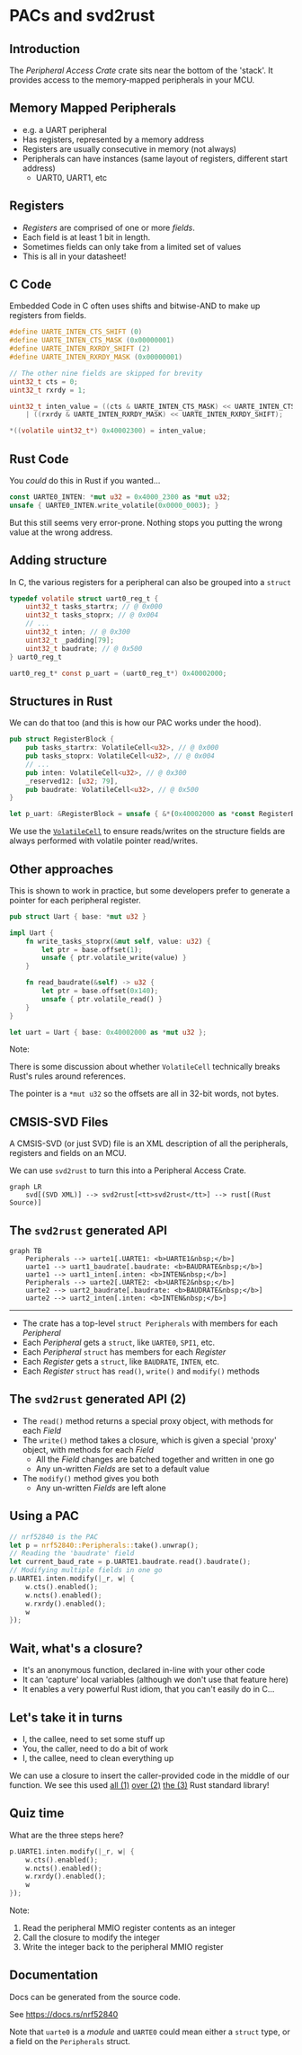 # PACs and svd2rust

## Introduction

The *Peripheral Access Crate* crate sits near the bottom of the 'stack'. It
provides access to the memory-mapped peripherals in your MCU.

## Memory Mapped Peripherals

* e.g. a UART peripheral
* Has registers, represented by a memory address
* Registers are usually consecutive in memory (not always)
* Peripherals can have instances (same layout of registers, different start address)
  * UART0, UART1, etc

## Registers

* *Registers* are comprised of one or more *fields*.
* Each field is at least 1 bit in length.
* Sometimes fields can only take from a limited set of values
* This is all in your datasheet!

## C Code

Embedded Code in C often uses shifts and bitwise-AND to make up registers from
fields.

```c []
#define UARTE_INTEN_CTS_SHIFT (0)
#define UARTE_INTEN_CTS_MASK (0x00000001)
#define UARTE_INTEN_RXRDY_SHIFT (2)
#define UARTE_INTEN_RXRDY_MASK (0x00000001)

// The other nine fields are skipped for brevity
uint32_t cts = 0;
uint32_t rxrdy = 1;

uint32_t inten_value = ((cts & UARTE_INTEN_CTS_MASK) << UARTE_INTEN_CTS_SHIFT)
    | ((rxrdy & UARTE_INTEN_RXRDY_MASK) << UARTE_INTEN_RXRDY_SHIFT);

*((volatile uint32_t*) 0x40002300) = inten_value;
```

## Rust Code

You *could* do this in Rust if you wanted...

```rust ignore
const UARTE0_INTEN: *mut u32 = 0x4000_2300 as *mut u32;
unsafe { UARTE0_INTEN.write_volatile(0x0000_0003); }
```

But this still seems very error-prone. Nothing stops you putting the wrong value
at the wrong address.

## Adding structure

In C, the various registers for a peripheral can also be grouped into a `struct`

```c []
typedef volatile struct uart0_reg_t {
    uint32_t tasks_startrx; // @ 0x000
    uint32_t tasks_stoprx; // @ 0x004
    // ...
    uint32_t inten; // @ 0x300
    uint32_t _padding[79]; 
    uint32_t baudrate; // @ 0x500
} uart0_reg_t

uart0_reg_t* const p_uart = (uart0_reg_t*) 0x40002000;
```

## Structures in Rust

We can do that too (and this is how our PAC works under the hood).

```rust [] ignore
pub struct RegisterBlock {
    pub tasks_startrx: VolatileCell<u32>, // @ 0x000
    pub tasks_stoprx: VolatileCell<u32>, // @ 0x004
    // ...
    pub inten: VolatileCell<u32>, // @ 0x300
    _reserved12: [u32; 79],
    pub baudrate: VolatileCell<u32>, // @ 0x500
}

let p_uart: &RegisterBlock = unsafe { &*(0x40002000 as *const RegisterBlock) };    
```

We use the
[`VolatileCell`](https://docs.rs/vcell/0.1.3/vcell/struct.VolatileCell.html) to
ensure reads/writes on the structure fields are always performed with volatile
pointer read/writes.

## Other approaches

This is shown to work in practice, but some developers prefer to generate a
pointer for each peripheral register.

```rust [] ignore
pub struct Uart { base: *mut u32 }

impl Uart {
    fn write_tasks_stoprx(&mut self, value: u32) {
        let ptr = base.offset(1);
        unsafe { ptr.volatile_write(value) }
    }

    fn read_baudrate(&self) -> u32 {
        let ptr = base.offset(0x140);
        unsafe { ptr.volatile_read() }
    }
}

let uart = Uart { base: 0x40002000 as *mut u32 };
```

Note:

There is some discussion about whether `VolatileCell` technically breaks Rust's
rules around references.

The pointer is a `*mut u32` so the offsets are all in 32-bit words, not bytes.

## CMSIS-SVD Files

A CMSIS-SVD (or just SVD) file is an XML description of all the peripherals,
registers and fields on an MCU.

We can use `svd2rust` to turn this into a Peripheral Access Crate.

```mermaid
graph LR
    svd[(SVD XML)] --> svd2rust[<tt>svd2rust</tt>] --> rust[(Rust Source)]
```

## The `svd2rust` generated API

```mermaid
graph TB
    Peripherals --> uarte1[.UARTE1: <b>UARTE1&nbsp;</b>]
    uarte1 --> uart1_baudrate[.baudrate: <b>BAUDRATE&nbsp;</b>]
    uarte1 --> uart1_inten[.inten: <b>INTEN&nbsp;</b>]
    Peripherals --> uarte2[.UARTE2: <b>UARTE2&nbsp;</b>]
    uarte2 --> uart2_baudrate[.baudrate: <b>BAUDRATE&nbsp;</b>]
    uarte2 --> uart2_inten[.inten: <b>INTEN&nbsp;</b>]
```

---

* The crate has a top-level `struct Peripherals` with members for each *Peripheral*
* Each *Peripheral* gets a `struct`, like `UARTE0`, `SPI1`, etc.
* Each *Peripheral* `struct` has members for each *Register*
* Each *Register* gets a `struct`, like `BAUDRATE`, `INTEN`, etc.
* Each *Register* `struct` has `read()`, `write()` and `modify()` methods

## The `svd2rust` generated API (2)

* The `read()` method returns a special proxy object, with methods for each *Field*
* The `write()` method takes a closure, which is given a special 'proxy' object, with methods for each *Field*
  * All the *Field* changes are batched together and written in one go
  * Any un-written *Fields* are set to a default value
* The `modify()` method gives you both
  * Any un-written *Fields* are left alone

## Using a PAC

```rust [] ignore
// nrf52840 is the PAC
let p = nrf52840::Peripherals::take().unwrap();
// Reading the 'baudrate' field
let current_baud_rate = p.UARTE1.baudrate.read().baudrate();
// Modifying multiple fields in one go
p.UARTE1.inten.modify(|_r, w| {
    w.cts().enabled();
    w.ncts().enabled();
    w.rxrdy().enabled();
    w    
});
```

## Wait, what's a closure?

* It's an anonymous function, declared in-line with your other code
* It can 'capture' local variables (although we don't use that feature here)
* It enables a very powerful Rust idiom, that you can't easily do in C...

## Let's take it in turns

* I, the callee, need to set some stuff up
* You, the caller, need to do a bit of work
* I, the callee, need to clean everything up

We can use a closure to insert the caller-provided code in the middle of our
function. We see this used [all
(1)](https://doc.rust-lang.org/core/iter/trait.Iterator.html#method.map) [over
(2)](https://doc.rust-lang.org/core/primitive.str.html#method.matches) [the
(3)](https://doc.rust-lang.org/std/thread/fn.spawn.html) Rust standard library!

## Quiz time

What are the three steps here?

```rust [] ignore
p.UARTE1.inten.modify(|_r, w| {
    w.cts().enabled();
    w.ncts().enabled();
    w.rxrdy().enabled();
    w    
});
```

Note:

1. Read the peripheral MMIO register contents as an integer
2. Call the closure to modify the integer
3. Write the integer back to the peripheral MMIO register

## Documentation

Docs can be generated from the source code.

See <https://docs.rs/nrf52840>

Note that `uarte0` is a *module* and `UARTE0` could mean either a `struct` type,
or a field on the `Peripherals` struct.
